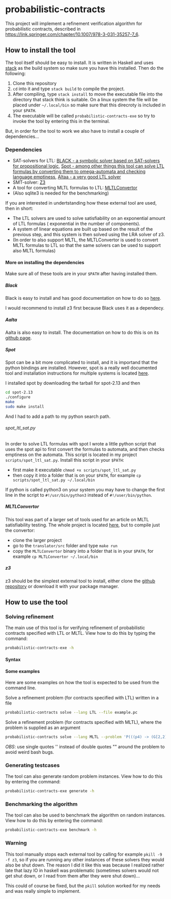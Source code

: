 # probabilistic-contracts
This project will implement a refinement verification algorithm for
probabilistic contracts, described in
https://link.springer.com/chapter/10.1007/978-3-031-35257-7_6.

## How to install the tool

The tool itself should be easy to install. It is written in Haskell and uses
[stack](https://docs.haskellstack.org/en/stable/) as the build system so make
sure you have this installed. Then do the following:

1. Clone this repository
2. `cd` into it and type `stack build` to compile the project.
3. After compiling, type `stack install` to move the executable file into the
   directory that stack think is suitable. On a linux system the file will be
   placed under `~/.local/bin` so make sure that this direcroty is included in
   your `$PATH`.
4. The executable will be called `probabilistic-contracts-exe` so try to invoke
   the tool by entering this in the terminal. 

But, in order for the tool to work we also have to install a couple of
dependencies...

### Dependencies
* SAT-solvers for LTL: [BLACK - a symbolic solver based on SAT-solvers for propositional logic](https://www.black-sat.org/en/stable/), [Spot - among other things this tool can solve LTL formulas by converting them to omega-automata and checking language emptiness](https://spot.lre.epita.fr/), [Altaa - a very good LTL solver](https://github.com/lijwen2748/aalta)
* SMT-solver: [Z3](https://github.com/Z3Prover/z3)
* A tool for converting MLTL formulas to LTL: [MLTLConvertor](https://github.com/lijwen2748/mltlsat)
* (Also sqlite3 is needed for the benchmarking)

If you are interested in undertstanding how these external tool are used, then
in short:

* The LTL solvers are used to solve satisfiability on an exponential amount of LTL formulas 
  ( exponential in the number of components).
* A system of linear equations are built up based on the result of the previous
  step, and this system is then solved using the LRA solver of z3.
* (In order to also support MLTL, the MLTLConvertor is used to convert MLTL
  formulas to LTL so that the same solvers can be used to support also MLTL
  formulas)

#### More on installing the dependencies
Make sure all of these tools are in your `$PATH` after having installed them.

##### Black 
Black is easy to install and has good documentation on how to do so [here](https://www.black-sat.org/en/stable/installation.html).

I would recommend to install z3 first because Black uses it as a dependecy.

##### Aalta 
Aalta is also easy to install. The documentation on how to do this is on its
[github page](https://github.com/lijwen2748/aalta).

##### Spot
Spot can be a bit more complicated to install, and it is importand that the
python bindings are installed. However, spot is a really well documented tool
and installation instructions for multiple systems is located [here](https://spot.lre.epita.fr/install.html).

I installed spot by downloading the tarball for spot-2.13 and then
```bash
cd spot-2.13
./configure
make
sudo make install
```

And I had to add a path to my python search path.

###### spot_ltl_sat.py
In order to solve LTL formulas with spot I wrote a little python script that
uses the spot api to first convert the formulas to automata, and then checks
emptiness on the automata. This script is located in my project
`scripts/spot_ltl_sat.py`. Install this script in your `$PATH`:
* first make it executable `chmod +x scripts/spot_ltl_sat.py`
* then copy it into a folder that is on your `$PATH`, for example `cp
  scripts/spot_ltl_sat.py ~/.local/bin`

If python is called python3 on your system you may have to change the first line
in the script to `#!/usr/bin/python3` instead of `#!/user/bin/python`.

##### MLTLConvertor
This tool was part of a larger set of tools used for an article on MLTL
satisfiability testing. The whole project is located
[here](https://github.com/lijwen2748/mltlsat), but to compile just the
convertor:
* clone the larger project
* go to the `translator/src` folder and type `make run`
* copy the `MLTLConvertor` binary into a folder that is in your `$PATH`, for
  example `cp MLTLConvertor ~/.local/bin`

##### z3
z3 should be the simplest external tool to install, either clone the [github repository](https://github.com/Z3Prover/z3)
or download it with your package manager.

## How to use the tool
### Solving refinement
The main use of this tool is for verifying refinement of probabilistic contracts
specified with LTL or MLTL. View how to do this by typing the command:

```bash
probabilistic-contracts-exe -h
```

#### Syntax

#### Some examples
Here are some examples on how the tool is expected to be used from the command
line.

Solve a refinement problem (for contracts specified with LTL) written in a file
```bash
probabilistic-contracts solve --lang LTL --file example.pc
```

Solve a refinement problem (for contracts specified with MLTL), where the
problem is supplied as an argument 
```bash
probabilistic-contracts solve --lang MLTL --problem 'P(((p4) -> (G[2,2](F[1,6](p3)))) & (G[9,9](p5)), G[9,10](F[9,9]((!((p3) & (p4))) -> (p5)))) > 0.4786220769399635 ]= P(F[4,9](G[8,10]((p5) & (!((p2) -> (p3))))), ((p4) | (F[5,10](p4))) -> ((p1) & (!(p3)))) <= 0.8571528545768496 || P((p3) & (F[10,10](!(!((p5) -> (p1))))), G[6,8](G[1,8](G[1,6]((p5) U[1,2](!(p3)))))) >= 0.2564396157936457 || P(!((G[9,9](p4)) | (!((p2) U[4,6](p4)))), ((p2) -> ((G[5,6](p1)) U[2,5](G[9,9](p4)))) | (p3)) <= 0.14063748298715617'
```
*OBS*: use single quotes '' instead of double quotes "" around the problem to avoid weird bash bugs.


### Generating testcases
The tool can also generate random problem instances. View how to do this by
entering the command:

```bash
probabilistic-contracts-exe generate -h
```

### Benchmarking the algorithm
The tool can also be used to benchmark the algorithm on random instances. View
how to do this by entering the command:

```bash
probabilistic-contracts-exe benchmark -h
```

### Warning

This tool manually stops each external tool by calling for example `pkill -9 -f
z3`,  so if you are running any other instances of these solvers they would also
be shut down. The reason I did it like this was because I realized rather late
that lazy IO in haskell was problematic (sometimes solvers would not get shut
down, or I read from them after they were shut down)...

This could of course be fixed, but the `pkill` solution worked for my needs and
was really simple to implement.
